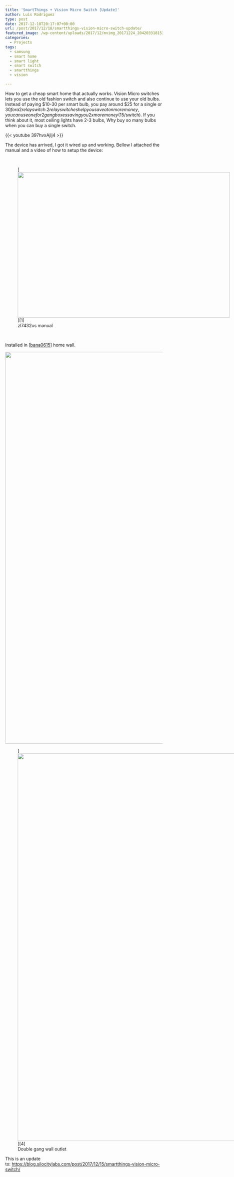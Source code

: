```yaml
---
title: 'SmartThings + Vision Micro Switch [Update]'
author: Luis Rodriguez
type: post
date: 2017-12-18T20:17:07+00:00
url: /post/2017/12/18/smartthings-vision-micro-switch-update/
featured_image: /wp-content/uploads/2017/12/mvimg_20171224_2042033181531723782315879-150x150.jpg
categories:
  - Projects
tags:
  - samsung
  - smart home
  - smart light
  - smart switch
  - smartthings
  - vision

---
```

How to get a cheap smart home that actually works. Vision Micro switches lets you use the old fashion switch and also continue to use your old bulbs. Instead of paying $10-30 per smart bulb, you pay around $25 for a single or $30 for a 2 relay switch. 2 relay switches help you save a ton more money, you can use one for 2 gang boxes saving you 2x more money ($15/switch). If you think about it, most ceiling lights have 2-3 bulbs, Why buy so many bulbs when you can buy a single switch.

{{< youtube 397hvxAjlj4 >}}
  
<!--more-->

The device has arrived, I got it wired up and working. Bellow I attached the manual and a video of how to setup the device:

&nbsp;

<figure id="attachment_176" aria-describedby="caption-attachment-176" style="width: 678px" class="wp-caption aligncenter">[<img class="wp-image-176 size-large" src="https://blog.silocitylabs.com/wp-content/uploads/2017/12/zl7432us-manual-1024x702.png" alt="" width="678" height="465" srcset="https://blog.silocitylabs.com/wp-content/uploads/2017/12/zl7432us-manual.png 1024w, https://blog.silocitylabs.com/wp-content/uploads/2017/12/zl7432us-manual-300x206.png 300w, https://blog.silocitylabs.com/wp-content/uploads/2017/12/zl7432us-manual-768x527.png 768w" sizes="(max-width: 678px) 100vw, 678px" />][1]<figcaption id="caption-attachment-176" class="wp-caption-text">zl7432us manual</figcaption></figure>

&nbsp;

Installed in [[bana0615][2]] home wall.
  
[<img class="aligncenter size-full wp-image-190" title="Exposed wiring" src="https://blog.silocitylabs.com/wp-content/uploads/2017/12/mvimg_20171224_20271185134117357629532.jpg" alt="" width="940" height="1253" srcset="https://blog.silocitylabs.com/wp-content/uploads/2017/12/mvimg_20171224_20271185134117357629532.jpg 1440w, https://blog.silocitylabs.com/wp-content/uploads/2017/12/mvimg_20171224_20271185134117357629532-225x300.jpg 225w, https://blog.silocitylabs.com/wp-content/uploads/2017/12/mvimg_20171224_20271185134117357629532-768x1024.jpg 768w" sizes="(max-width: 940px) 100vw, 940px" />][3]

<figure style="width: 930px" class="wp-caption aligncenter">[<img class="size-full wp-image-189" title="" src="https://blog.silocitylabs.com/wp-content/uploads/2017/12/mvimg_20171224_2042033181531723782315879.jpg" alt="" width="930" height="1240" srcset="https://blog.silocitylabs.com/wp-content/uploads/2017/12/mvimg_20171224_2042033181531723782315879.jpg 1440w, https://blog.silocitylabs.com/wp-content/uploads/2017/12/mvimg_20171224_2042033181531723782315879-225x300.jpg 225w, https://blog.silocitylabs.com/wp-content/uploads/2017/12/mvimg_20171224_2042033181531723782315879-768x1024.jpg 768w" sizes="(max-width: 930px) 100vw, 930px" />][4]<figcaption class="wp-caption-text">Double gang wall outlet</figcaption></figure>

This is an update to: https://blog.silocitylabs.com/post/2017/12/15/smartthings-vision-micro-switch/

 [1]: https://blog.silocitylabs.com/wp-content/uploads/2017/12/zl7432us-manual.png
 [2]: https://blog.silocitylabs.com/post/author/bana0615/
 [3]: https://blog.silocitylabs.com/wp-content/uploads/2017/12/mvimg_20171224_20271185134117357629532.jpg
 [4]: https://blog.silocitylabs.com/wp-content/uploads/2017/12/mvimg_20171224_2042033181531723782315879.jpg